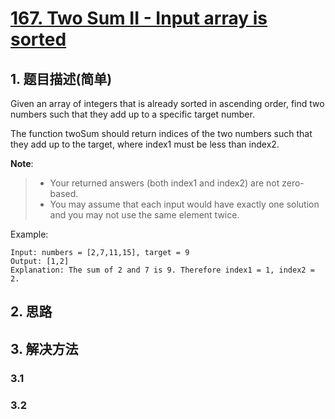 # [167. Two Sum II - Input array is sorted](https://leetcode-cn.com/problems/two-sum-ii-input-array-is-sorted/)

## 1. 题目描述(简单)

Given an array of integers that is already sorted in ascending order, find two numbers such that they add up to a specific target number.

The function twoSum should return indices of the two numbers such that they add up to the target, where index1 must be less than index2.

**Note**:

> - Your returned answers (both index1 and index2) are not zero-based.
> - You may assume that each input would have exactly one solution and you may not use the same element twice.

Example:
```
Input: numbers = [2,7,11,15], target = 9
Output: [1,2]
Explanation: The sum of 2 and 7 is 9. Therefore index1 = 1, index2 = 2.
```


## 2. 思路

## 3. 解决方法

### 3.1



### 3.2

